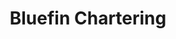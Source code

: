 ---
title: "Bluefin Chartering"
address: "Churchtown, Kilcar, Co. Donegal"
tel: "+353 (0)74 973 8495"
county: "Donegal"
category: "Sea Angling"
type: "Content"
lat: "54.631507873535156"
lng: "-8.601153373718262"
---